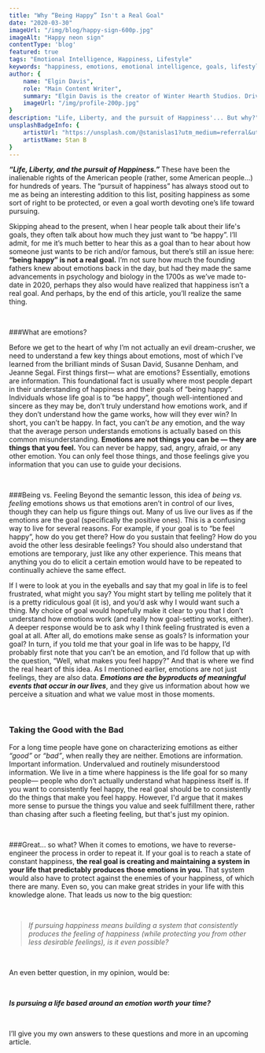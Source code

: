 ```yaml
---
title: "Why “Being Happy” Isn't a Real Goal"
date: "2020-03-30"
imageUrl: "/img/blog/happy-sign-600p.jpg"
imageAlt: "Happy neon sign"
contentType: 'blog'
featured: true
tags: "Emotional Intelligence, Happiness, Lifestyle"
keywords: "happiness, emotions, emotional intelligence, goals, lifestyle"
author: {
    name: "Elgin Davis",
    role: "Main Content Writer",
    summary: "Elgin Davis is the creator of Winter Hearth Studios. Driven by a passionate spirit and boundless curiosity, Davis' work seeks to explore the depths of humanity and what it might look like to live a hyper-meaningful existence here on earth.",
    imageUrl: "/img/profile-200p.jpg" 
}
description: "Life, Liberty, and the pursuit of Happiness'... But why?"
unsplashBadgeInfo: {
    artistUrl: "https://unsplash.com/@stanislas1?utm_medium=referral&utm_campaign=photographer-credit&utm_content=creditBadge",
    artistName: Stan B
}
---
```

***“Life, Liberty, and the pursuit of Happiness.”*** These have been the inalienable rights of the American people (rather,
some American people...) for hundreds of years. The “pursuit of happiness” has always stood out to me as being an
interesting addition to this list, positing happiness as some sort of right to be protected, or even a goal worth
devoting one’s life toward pursuing.

 Skipping ahead to the present, when I hear people talk about their life's goals, they often talk
about how much they just want to “be happy”. I’ll admit, for me it’s much better to hear this as a goal than to hear
about how someone just wants to be rich and/or famous, but there’s still an issue here: **“being happy” is not a real goal.**
I’m not sure how much the founding fathers knew about emotions back in the day, but had they made the same advancements
in psychology and biology in the 1700s as we’ve made to-date in 2020, perhaps they also would have realized that
happiness isn’t a real goal. And perhaps, by the end of this article, you’ll realize the same thing.

<br>

###What are emotions?
                    
Before we get to the heart of why I’m not actually an evil dream-crusher, we need to understand a few key things about
emotions, most of which I’ve learned from the brilliant minds of Susan David, Susanne Denham, and Jeanne Segal. First
things first— what are emotions? Essentially, emotions are information. This foundational fact is usually where most
people depart in their understanding of happiness and their goals of “being happy”. Individuals whose life goal is to
“be happy”, though well-intentioned and sincere as they may be, don’t truly understand how emotions work, and if they
don’t understand how the game works, how will they ever win? In short, you can’t be happy. In fact, you
can’t *be* any emotion, and the way that the average person understands emotions is actually based on this common
misunderstanding. **Emotions are not things you can be — they are things that you feel.** You can never be happy, sad, angry,
afraid, or any other emotion. You can only feel those things, and those feelings give you information that you can use
to guide your decisions.

<br>

###Being vs. Feeling
Beyond the semantic lesson, this idea of *being vs. feeling* emotions shows us that emotions aren’t in control of our
lives, though they can help us figure things out. Many of us live our lives as if the emotions are the goal (specifically
the positive ones). This is a confusing way to live for several reasons. For example, if your goal is to “be feel happy”,
how do you get there? How do you sustain that feeling? How do you avoid the other less desirable feelings? You should
also understand that emotions are temporary, just like any other experience. This means that anything you do to elicit a
certain emotion would have to be repeated to continually achieve the same effect.

If I were to look at you in the eyeballs and say that my goal in life is to feel frustrated, what might you say? You might start by
telling me politely that it is a pretty ridiculous goal (it is), and you’d ask why I would want such a thing. My choice
of goal would hopefully make it clear to you that I don’t understand how emotions work (and really how goal-setting
works, either). A deeper response would be to ask why I think feeling frustrated is even a goal at all. After all, do emotions make sense as goals? 
Is information your goal? In turn, if you told me that your goal in life was to be happy, I’d probably first note that you can’t be an emotion, and I’d
follow that up with the question, “Well, what makes you feel happy?” And that is where we find the real heart of this
idea. As I mentioned earlier, emotions are not just feelings, they are also data. ***Emotions are the byproducts of meaningful
events that occur in our lives***, and they give us information about how we perceive a situation and what we value most in
those moments.

<br>

### Taking the Good with the Bad
For a long time people have gone on characterizing emotions as either *“good”* or *“bad”*, when really they are neither.
Emotions are information. Important information. Undervalued and routinely misunderstood information. We live in a time
where happiness is the life goal for so many people— people who don’t actually understand what happiness itself is. If
you want to consistently feel happy, the real goal should be to consistently do the
things that make you feel happy. However, I'd argue that it makes more sense to pursue the things you value and seek fulfillment there, 
rather than chasing after such a fleeting feeling, but that's just my opinion. 

<br>

###Great... so what?
When it comes to emotions, we have to reverse-engineer the process in order to repeat it. If your goal is to reach a state of constant happiness,
**the real goal is creating and maintaining a system in your life that predictably produces those emotions in you.**
That system would also have to protect against the enemies of your happiness, of which there are many. Even so, you
can make great strides in your life with this knowledge alone. That leads us now to the big question: 

<br>

> *If pursuing happiness means building a system that consistently produces the feeling of 
happiness (while protecting you from other less desirable
> feelings), is it even possible?*

<br>

An even better question, in my opinion, would be: 

<br>

***Is pursuing a life based around an emotion worth your time?***

<br>

I’ll give you my own answers to these questions and more in an upcoming article.
                        

